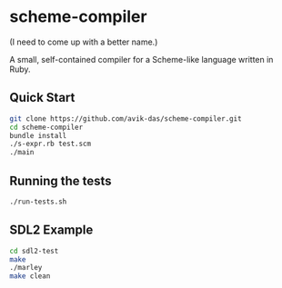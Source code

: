 scheme-compiler
===============

(I need to come up with a better name.)

A small, self-contained compiler for a Scheme-like language written in Ruby.

Quick Start
-----------

```sh
git clone https://github.com/avik-das/scheme-compiler.git
cd scheme-compiler
bundle install
./s-expr.rb test.scm
./main
```

Running the tests
-----------------

```sh
./run-tests.sh
```

SDL2 Example
------------

```sh
cd sdl2-test
make
./marley
make clean
```
